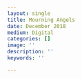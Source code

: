 ```yaml
---
layout: single
title: Mourning Angels
date: December 2018
medium: Digital
categories: []
image: ''
description: ''
keywords: ''

---
```

